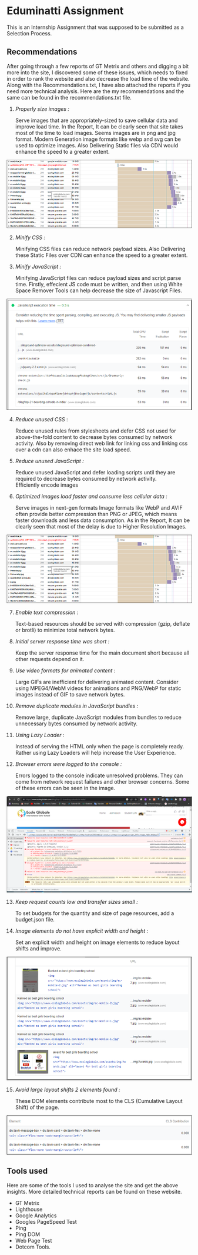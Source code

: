 # Eduminatti Assignment

This is an Internship Assignment that was supposed to be submitted as a Selection Process.

## Recommendations

After going through a few reports of GT Metrix and others and digging a bit more into the site, I discovered some of these issues, which needs to fixed in order to rank the website and also decrease the load time of the website. Along with the Recommendations.txt, I have also attached the reports if you need more technical analysis. Here are the my recommendations and the same can be found in the recommendations.txt file. 

1. *Properly size images :*   

     Serve images that are appropriately-sized to save cellular data and improve load time. In the Report, It can be clearly seen that site takes most of the time to load images. Seems images are in png and jpg format. Modern Generation image formats like webp and svg can be used to optimize images. Also Delivering Static files via CDN would enhance the speed to a greater extent.
  
![](https://github.com/arkalsekar/Eduminatti_Assignment/blob/main/images/image_time.PNG?raw=true)


2. *Minify CSS :*
  
   Minifying CSS files can reduce network payload sizes. Also Delivering these Static Files over CDN can enhance the speed to a greater extent.

3. *Minify JavaScript :*

   Minifying JavaScript files can reduce payload sizes and script parse time. Firstly, effecient JS code must be written, and then using White Space Remover Tools can help decrease the size of Javascript Files. 

![](https://github.com/arkalsekar/Eduminatti_Assignment/blob/main/images/JS_Load.PNG?raw=true)

4. *Reduce unused CSS* : 

 
   Reduce unused rules from stylesheets and defer CSS not used for above-the-fold content to decrease bytes consumed by network activity.  Also by removing direct web link for linking css and linking css over a cdn can also enhace the site load speed.

5. *Reduce unused JavaScript :*


   Reduce unused JavaScript and defer loading scripts until they are required to decrease bytes consumed by network activity.  
Efficiently encode images

6. *Optimized images load faster and consume less cellular data :*

  
   Serve images in next-gen formats
Image formats like WebP and AVIF often provide better compression than PNG or JPEG, which means faster downloads and less data consumption.  As in the Report, It can be clearly seen that most of the delay is due to Higher Resolution Images.

![](https://github.com/arkalsekar/Eduminatti_Assignment/blob/main/images/image_time.PNG?raw=true)

7. *Enable text compression :*


   Text-based resources should be served with compression (gzip, deflate or brotli) to minimize total network bytes.  

8.  *Initial server response time was short :*

    Keep the server response time for the main document short because all other requests depend on it.  

9. *Use video formats for animated content :*

   Large GIFs are inefficient for delivering animated content. Consider using MPEG4/WebM videos for animations and PNG/WebP for static images instead of GIF to save network bytes.

10. *Remove duplicate modules in JavaScript bundles :*

    Remove large, duplicate JavaScript modules from bundles to reduce unnecessary bytes consumed by network activity. 

11. *Using Lazy Loader :*

    Instead of serving the HTML only when the page is completely ready. Rather using Lazy Loaders will help increase the User Experience. 

12. *Browser errors were logged to the console :*

    Errors logged to the console indicate unresolved problems. They can come from network request failures and other browser concerns. Some of these errors can be seen in the image.

![](https://github.com/arkalsekar/Eduminatti_Assignment/blob/main/images/Messages.PNG?raw=true)

13. *Keep request counts low and transfer sizes small :*

    To set budgets for the quantity and size of page resources, add a budget.json file.

14. *Image elements do not have explicit width and height :*

    Set an explicit width and height on image elements to reduce layout shifts and improve.

![](https://github.com/arkalsekar/Eduminatti_Assignment/blob/main/images/Image.PNG?raw=true)

15. *Avoid large layout shifts 2 elements found :*

    These DOM elements contribute most to the CLS (Cumulative Layout Shift) of the page.

![DOM Image](https://github.com/arkalsekar/Eduminatti_Assignment/blob/main/images/DOM.PNG?raw=true)


## Tools used 
Here are some of the tools I used to analyse the site and get the above insights. More detailed technical reports can be found on these website.
- GT Metrix
- Lighthouse 
- Google Analytics
- Googles PageSpeed Test
- Ping
- Ping DOM
- Web Page Test
- Dotcom Tools.
